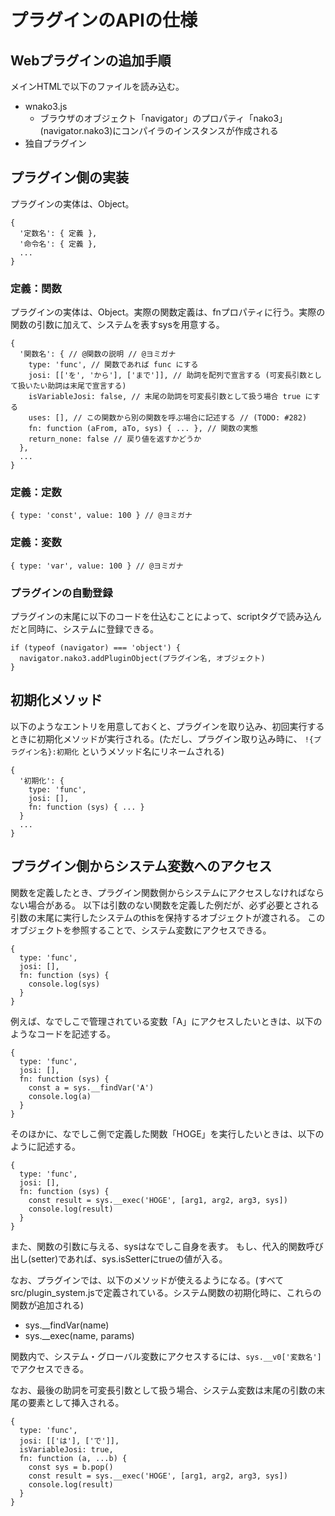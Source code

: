 # プラグインのAPIの仕様

## Webプラグインの追加手順

メインHTMLで以下のファイルを読み込む。
- wnako3.js
  - ブラウザのオブジェクト「navigator」のプロパティ「nako3」(navigator.nako3)にコンパイラのインスタンスが作成される
- 独自プラグイン

## プラグイン側の実装

プラグインの実体は、Object。

```
{
  '定数名': { 定義 },
  '命令名': { 定義 },
  ...
}
```

### 定義：関数

プラグインの実体は、Object。実際の関数定義は、fnプロパティに行う。実際の関数の引数に加えて、システムを表すsysを用意する。

```
{
  '関数名': { // @関数の説明 // @ヨミガナ
    type: 'func', // 関数であれば func にする
    josi: [['を', 'から'], ['まで']], // 助詞を配列で宣言する (可変長引数として扱いたい助詞は末尾で宣言する)
    isVariableJosi: false, // 末尾の助詞を可変長引数として扱う場合 true にする
    uses: [], // この関数から別の関数を呼ぶ場合に記述する // (TODO: #282)
    fn: function (aFrom, aTo, sys) { ... }, // 関数の実態
    return_none: false // 戻り値を返すかどうか
  },
  ...
}
```

### 定義：定数

```
{ type: 'const', value: 100 } // @ヨミガナ
```

### 定義：変数

```
{ type: 'var', value: 100 } // @ヨミガナ
```


### プラグインの自動登録

プラグインの末尾に以下のコードを仕込むことによって、scriptタグで読み込んだと同時に、システムに登録できる。

```
if (typeof (navigator) === 'object') {
  navigator.nako3.addPluginObject(プラグイン名, オブジェクト)
}
```

## 初期化メソッド

以下のようなエントリを用意しておくと、プラグインを取り込み、初回実行するときに初期化メソッドが実行される。(ただし、プラグイン取り込み時に、 `!{プラグイン名}:初期化` というメソッド名にリネームされる)

```
{
  '初期化': {
    type: 'func',
    josi: [],
    fn: function (sys) { ... }
  }
  ...
}
```

## プラグイン側からシステム変数へのアクセス

関数を定義したとき、プラグイン関数側からシステムにアクセスしなければならない場合がある。
以下は引数のない関数を定義した例だが、必ず必要とされる引数の末尾に実行したシステムのthisを保持するオブジェクトが渡される。
このオブジェクトを参照することで、システム変数にアクセスできる。

```
{
  type: 'func',
  josi: [],
  fn: function (sys) {
    console.log(sys)
  }
}
```

例えば、なでしこで管理されている変数「A」にアクセスしたいときは、以下のようなコードを記述する。

```
{
  type: 'func',
  josi: [],
  fn: function (sys) {
    const a = sys.__findVar('A')
    console.log(a)
  }
}
```

そのほかに、なでしこ側で定義した関数「HOGE」を実行したいときは、以下のように記述する。

```
{
  type: 'func',
  josi: [],
  fn: function (sys) {
    const result = sys.__exec('HOGE', [arg1, arg2, arg3, sys])
    console.log(result)
  }
}
```

また、関数の引数に与える、sysはなでしこ自身を表す。
もし、代入的関数呼び出し(setter)であれば、sys.isSetterにtrueの値が入る。


なお、プラグインでは、以下のメソッドが使えるようになる。(すべてsrc/plugin_system.jsで定義されている。システム関数の初期化時に、これらの関数が追加される)

 - sys.__findVar(name)
 - sys.__exec(name, params)

関数内で、システム・グローバル変数にアクセスするには、``sys.__v0['変数名']``でアクセスできる。

なお、最後の助詞を可変長引数として扱う場合、システム変数は末尾の引数の末尾の要素として挿入される。

```
{
  type: 'func',
  josi: [['は'], ['で']],
  isVariableJosi: true,
  fn: function (a, ...b) {
    const sys = b.pop()
    const result = sys.__exec('HOGE', [arg1, arg2, arg3, sys])
    console.log(result)
  }
}
```
